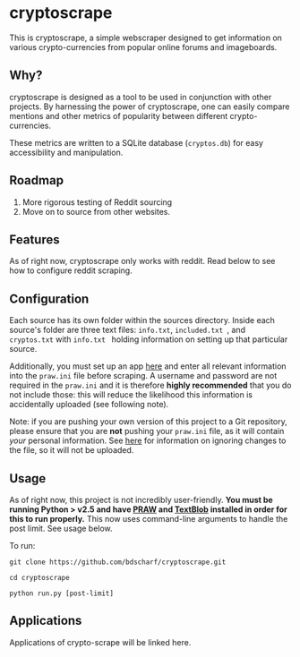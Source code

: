 # cryptoscrape
This is cryptoscrape, a simple webscraper designed to get information on various crypto-currencies from popular online forums and imageboards.

## Why?
cryptoscrape is designed as a tool to be used in conjunction with other projects. By harnessing the power of cryptoscrape, one can easily compare mentions and other metrics of popularity between different crypto-currencies.

These metrics are written to a SQLite database (```cryptos.db```) for easy accessibility and manipulation.

## Roadmap
1. More rigorous testing of Reddit sourcing
2. Move on to source from other websites.

## Features
As of right now, cryptoscrape only works with reddit. Read below to see how to configure reddit scraping.

## Configuration
Each source has its own folder within the sources directory. Inside each source's folder are three text files: ```info.txt```, ```included.txt ```, and ```cryptos.txt``` with ```info.txt ``` holding information on setting up that particular source.

Additionally, you must set up an app [here](https://www.reddit.com/prefs/apps/) and enter all relevant information into the ```praw.ini``` file before scraping. A username and password are not required in the ```praw.ini``` and it is therefore **highly recommended** that you do not include those: this will reduce the likelihood this information is accidentally uploaded (see following note).

Note: if you are pushing your own version of this project to a Git repository, please ensure that you are **not** pushing your ```praw.ini``` file, as it will contain *your* personal information. See [here](https://stackoverflow.com/questions/3319479/can-i-git-commit-a-file-and-ignore-its-content-changes) for information on ignoring changes to the file, so it will not be uploaded.

## Usage
As of right now, this project is not incredibly user-friendly. **You must be running Python > v2.5 and have [PRAW](http://praw.readthedocs.io/en/latest/getting_started/installation.html)  and [TextBlob](https://textblob.readthedocs.io/en/dev/index.html#get-it-now) installed in order for this to run properly.** This now uses command-line arguments to handle the post limit. See usage below.

To run:

```
git clone https://github.com/bdscharf/cryptoscrape.git

cd cryptoscrape

python run.py [post-limit]
```

## Applications
Applications of crypto-scrape will be linked here.



